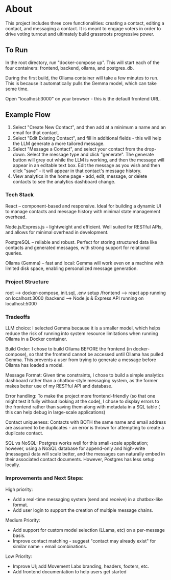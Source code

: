 # About
This project includes three core functionalities: creating a contact, editing a contact, and messaging a contact. It is meant to engage voters in order to drive voting turnout and ultimately build grassroots progressive power. 

## To Run

In the root directory, run "docker-compose up". This will start each of the four containers: frontend, backend, ollama, and postgres_db.

During the first build, the Ollama container will take a few minutes to run. This is because it automatically pulls the Gemma model, which can take some time. 

Open "localhost:3000" on your browser - this is the default frontend URL. 

## Example Flow

1. Select "Create New Contact", and then add at a minimum a name and an email for that contact.
2. Select "Edit Existing Contact", and fill in additional fields - this will help the LLM generate a more tailored message.
3. Select "Message a Contact", and select your contact from the drop-down. Select the message type and click "generate". The generate button will grey out while the LLM is working, and then the message will appear in an editable text box. Edit the message as you wish and then click "save" - it will appear in that contact's message history.
4. View analytics in the home page - add, edit, message, or delete contacts to see the analytics dashboard change. 


### Tech Stack

React – component-based and responsive. Ideal for building a dynamic UI to manage contacts and message history with minimal state management overhead.

Node.js/Express.js – lightweight and efficient. Well suited for RESTful APIs, and allows for minimal overhead in development.

PostgreSQL – reliable and robust. Perfect for storing structured data like contacts and generated messages, with strong support for relational queries.

Ollama (Gemma) – fast and local: Gemma will work even on a machine with limited disk space, enabling personalized message generation. 

### Project Structure

root --> docker-compose, init.sql, .env setup
/frontend --> react app running on localhost:3000
/backend --> Node.js & Express API running on localhost:5000

### Tradeoffs

LLM choice: I selected Gemma because it is a smaller model, which helps reduce the risk of running into system resource limitations when running Ollama in a Docker container.

Build Order: I chose to build Ollama BEFORE the frontend (in docker-compose), so that the frontend cannot be accessed until Ollama has pulled Gemma. This prevents a user from trying to generate a message before Ollama has loaded a model. 

Message Format: Given time constraints, I chose to build a simple analytics dashboard rather than a chatbox-style messaging system, as the former makes better use of my RESTful API and database. 

Error handling: To make the project more frontend-friendly (so that one might test it fully without looking at the code), I chose to display errors to the frontend rather than saving them along with metadata in a SQL table ( this can help debug in large-scale applications)

Contact uniqueness: Contacts with BOTH the same name and email address are assumed to be duplicates - an error is thrown for attempting to create a duplicate contact. 

SQL vs NoSQL: Postgres works well for this small-scale application; however, using a NoSQL database for append-only and high-write (messages) data will scale better, and the messages can naturally embed in their associated contact documents. However, Postgres has less setup locally. 

### Improvements and Next Steps: 

High priority: 

- Add a real-time messaging system (send and receive) in a chatbox-like format.
- Add user login to support the creation of multiple message chains.

Medium Priority: 

- Add support for custom model selection (LLama, etc) on a per-message basis.
- Improve contact matching - suggest "contact may already exist" for similar name + email combinations.

Low Priority: 

- Improve UI; add Movement Labs branding, headers, footers, etc.
- Add frontend documentation to help users get started
